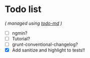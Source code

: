 # Todo list

_\( managed using [todo-md](https://github.com/Hypercubed/todo-md) \)_

- [ ] ngmin?
- [ ] Tutorial?
- [ ] grunt-conventional-changelog?
- [x] Add sanitize and highlight to tests!!
